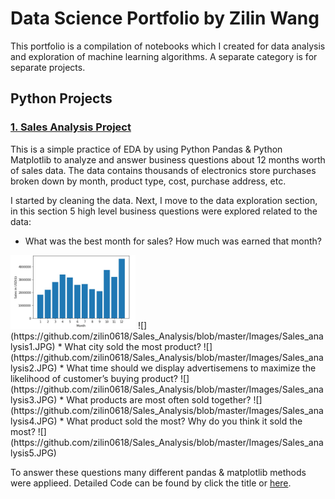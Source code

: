 # Data Science Portfolio by Zilin Wang

This portfolio is a compilation of notebooks which I created for data analysis and exploration of machine learning algorithms. A separate category is for separate projects.

## Python Projects

### [1. Sales Analysis Project](https://github.com/zilin0618/Sales_Analysis)
This is a simple practice of EDA by using Python Pandas & Python Matplotlib to analyze and answer business questions about 12 months worth of sales data. The data contains thousands of electronics store purchases broken down by month, product type, cost, purchase address, etc.

I started by cleaning the data. Next, I move to the data exploration section, in this section 5 high level business questions were explored related to the data:
* What was the best month for sales? How much was earned that month?
<img src="https://github.com/zilin0618/Sales_Analysis/blob/master/Images/Sales_analysis1.JPG" width="200">
![](https://github.com/zilin0618/Sales_Analysis/blob/master/Images/Sales_analysis1.JPG)
* What city sold the most product?
![](https://github.com/zilin0618/Sales_Analysis/blob/master/Images/Sales_analysis2.JPG)
* What time should we display advertisemens to maximize the likelihood of customer’s buying product?
![](https://github.com/zilin0618/Sales_Analysis/blob/master/Images/Sales_analysis3.JPG)
* What products are most often sold together?
![](https://github.com/zilin0618/Sales_Analysis/blob/master/Images/Sales_analysis4.JPG)
* What product sold the most? Why do you think it sold the most?
![](https://github.com/zilin0618/Sales_Analysis/blob/master/Images/Sales_analysis5.JPG)

To answer these questions many different pandas & matplotlib methods were applieed. Detailed Code can be found by click the title or [here](https://github.com/zilin0618/Sales_Analysis/blob/master/Zilin%20Sales%20Analysis%20Project.ipynb).

